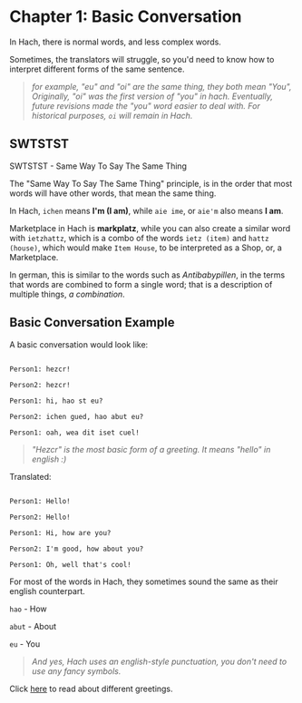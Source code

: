 # Chapter 1: Basic Conversation

In Hach, there is normal words, and less complex words.

Sometimes, the translators will struggle, so you'd need to know how to interpret different forms of the same sentence.

> *for example, "eu" and "oi" are the same thing, they both mean "You",*
> *Originally, "oi" was the first version of "you" in hach. Eventually,*
> *future revisions made the "you" word easier to deal with.*
> *For historical purposes, `oi` will remain in Hach.*

## SWTSTST

SWTSTST - Same Way To Say The Same Thing

The "Same Way To Say The Same Thing" principle, is in the order that most words will have other words, that mean the same thing.

In Hach, `ichen` means **I'm (I am)**, while `aie ime`, or `aie'm` also means **I am**.

Marketplace in Hach is **markplatz**, while you can also create a similar word with `ietzhattz`, which is a combo
of the words `ietz (item)` and `hattz (house)`, which would make `Item House`, to be interpreted as a Shop, or, a Marketplace.

In german, this is similar to the words such as *Antibabypillen*, in the terms that words are combined to form a single word;
that is a description of multiple things, *a combination*.


## Basic Conversation Example

A basic conversation would look like:

```

Person1: hezcr!

Person2: hezcr!

Person1: hi, hao st eu?

Person2: ichen gued, hao abut eu?

Person1: oah, wea dit iset cuel!

```

> *"Hezcr" is the most basic form of a greeting. It means "hello" in english :)*

Translated:

```

Person1: Hello!

Person2: Hello!

Person1: Hi, how are you?

Person2: I'm good, how about you?

Person1: Oh, well that's cool!

```

For most of the words in Hach, they sometimes sound the same as their english counterpart.

`hao` - How

`abut` - About

`eu` - You

> *And yes, Hach uses an english-style punctuation, you don't need to use any fancy symbols.*

Click [here](./Basic-Greeting.md) to read about different greetings. 